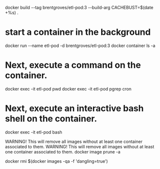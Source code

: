 docker build --tag brentgroves/etl-pod:3 --build-arg CACHEBUST=$(date +%s) .
# start a container in the background
docker run --name etl-pod -d brentgroves/etl-pod:3
docker container ls -a

# Next, execute a command on the container.
docker exec -it etl-pod pwd
docker exec -it etl-pod pgrep cron

# Next, execute an interactive bash shell on the container.
docker exec -it etl-pod bash


WARNING! This will remove all images without at least one container associated to them.
WARNING! This will remove all images without at least one container associated to them.
docker image prune -a



docker rmi $(docker images -qa -f 'dangling=true')

